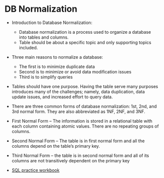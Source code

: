 # DB Normalization

+ Introduction to Database Normalization:

  + Database normalization is a process used to organize a database into tables and columns.  
  + Table should be about a specific topic and only supporting topics included. 

+ Three main reasons to normalize a database: 
  + The first is to minimize duplicate data
  + Second is to minimize or avoid data modification issues
  + Third is to simplify queries

+ Tables should have one purpose. Having the table serve many purposes introduces many of the challenges; namely, data duplication, data update issues, and increased effort to query data.

+ There are three common forms of database normalization: 1st, 2nd, and 3rd normal form. They are also abbreviated as 1NF, 2NF, and 3NF.

+ First Normal Form – The information is stored in a relational table with each column containing atomic values. There are no repeating groups of columns.
+ Second Normal Form – The table is in first normal form and all the columns depend on the table’s primary key.
+ Third Normal Form – the table is in second normal form and all of its columns are not transitively dependent on the primary key

+ [SQL practice workbook](https://drive.google.com/file/d/1n_HFQunbolFGSuHykem7_ybIcJbbzFyU/view)
